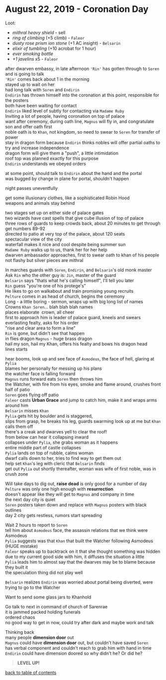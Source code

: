 # August 22, 2019 - Coronation Day

Loot:  
- _mithral heavy shield_ - sell  
- _ring of climbing_ (+5 climb) - `Faleor`  
- _dusty rose prism ion stone_ (+1 AC insight) - `Belsarin`  
- _elixir of tumbling_ (+10 acrobat for 1 hour)  
- _ever smoking bottle_  
- _+1 javelins_ x5 - `Faleor`  

after dwarven embassy, in late afternoon `'Rin'` has gotten through to `Soren` and is going to talk  
`'Rin'` comes back about 1 in the morning  
stayed up to wait on her  
had long talk with `Soren` and `Endirin`  
`Endirin` has thrown himself into the coronation at this point, responsible for the posters  
both have been waiting for contact  
`Endirin` liked level of subtly for contacting via `Madame Ruby`  
Inviting a lot of people, having coronation on top of palace  
want after ceremony, during oath line, `Magnus` will fly in, and congratulate son and offer oath first  
noble oath is to `Khan`, not kingdom, so need to swear to `Soren` for transfer of power  
stay in dragon form because `Endirin` thinks nobles will offer partial oaths to try and increase independence  
dragon form will give them a "push", a little intimidation  
roof top was planned exactly for this purpose  
`Endirin` understands we obeyed orders  

at some point, should talk to `Endirin` about the hand and the portal  
was bugged by change in plane for portal, shouldn't happen  

night passes uneventfully  

get some illusionary clothes, like a sophisticated Robin Hood  
weapons and animals stay behind  

two stages set up on either side of palace gates  
two wizards have cast spells that give cube illusion of top of palace  
three rows of guards to keep crowds back, about 20 minutes to get through  
get numbers 89-92  
directed to patio at very top of the palace, about 120 seats  
spectacular view of the city  
waterfall makes it nice and cool despite being summer sun  
`Madame Ruby` walks up to us, thank her for her help  
dwarven ambassador approaches, first to swear oath to khan of his people  
not flashy but silver pieces are mithral  

In marches guards with `Soren`, `Endirin`, and `Belsarin`'s old monk master  
Ask `Rin` who the other guy is: `Jin`, master of the guard  
`Belsarin` says "thats what he's calling himself", I'll tell you later  
`Rin` guess "you're one of his protege's"  
He likes to go on walkabout and train promising young recruits  
`Pelture` comes in as head of church, begins the ceremony  
Long - a little boring - sermon, wraps up with big long list of names  
Crowns `Khan Soren`... blah blah blah names  
places elaborate  crown, all cheer  
first to approach him is leader of palace guard, kneels and swears everlasting fealty, asks for his order  
"rise and clear area to form a line"  
`Rin` is gone, but didn't see that happen  
in flies dragon `Magnus` - huge brass dragon  
hail my son, hail my Khan, offers his fealty and bows his dragon head  
lines starts  

hear booms, look up and see face of `Asmodeus`, the face of hell, glaring at `Pylia`  
blames her personally for messing up his plans  
the watcher face is falling forward  
`Magnus` runs forward eats `Soren` then throws him  
the Watcher, with fire from his eyes, smoke and flame around, crushes front half of patio  
`Soren` goes flying off patio  
`Faleor` casts **Urban Grace** and jump to catch him, make it and wraps arms around him  
`Belsarin` misses `Khan`  
`Pylia` gets hit by boulder and is staggered,  
slips from grasp, he breaks his leg, guards swarming look up at me but `Khan` calls them off  
there's a creak and dwarves yell to clear the roof!  
from below can hear it collapsing inward  
collapses under `Pylia`, she grabs woman as it happens  
entire middle part of castle collapses  
`Pylia` lands on top of rubble, calms woman  
dwarf calls down to her, tries to find way to get them out   
help set `Khan`'s leg with cleric that `Belsarin` finds  
get out `Pylia` out shortly thereafter, woman was wife of first noble, was in crush zone  

Will take days to dig out, **raise dead** is only good for a number of day  
`Pelture` was only one high enough with **resurrection**  
doesn't appear like they will get to `Magnus` and company in time  
the next day city is quiet  
`Soren` posters taken down and replace with `Magnus` posters with black outlines  
day 2 city gets restless, rumors start spreading  

Wait 2 hours to report to `Soren`  
tell him about `Asmodeus` face, the assassin relations that we think were Asmodeus  
`Pylia` suggests was that `Khan` that built the Watcher following Asmodeus (HUGE mistake)  
`Faleor` speaks up to backtrack on it that she thought something was hidden  
due to my current good side with him, it diffuses the situation a little  
`Pylia` leads him to almost say that the dwarves may be to blame because they built it  
the speculation thing did not play well  

`Belsarin` realizes `Endirin` was worried about portal being diverted, were trying to go to the Watcher  

Want to send some glass jars to Khanhold  

Go talk to next in command of church of Sarenrae  
it is jammed packed holding funerals  
ordered chaos  
no good way to get in now, could try after dark and maybe work and talk  

Thinking back  
many people **dimension door** out  
`Magnus` could have **dimension door** out, but couldn't have saved `Soren`  
has verbal component and couldn't reach to grab him with hand in time  
`Endirin` could have dimension doored so why didn't he? Or did he?  

> **LEVEL UP!**

[back to table of contents](/sessions/README.md)
